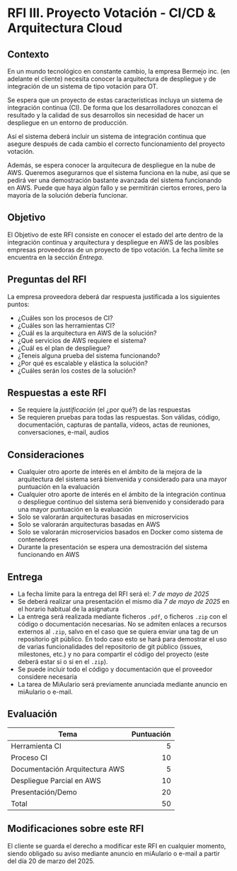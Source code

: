 # RFI III. Proyecto Votación - CI/CD & Arquitectura Cloud

## Contexto

En un mundo tecnológico en constante cambio, la empresa Bermejo inc. (en adelante el cliente) necesita conocer la arquitectura de despliegue y de integración de un sistema de tipo votación para OT.

Se espera que un proyecto de estas características incluya un sistema de integración continua (CI). De forma que los desarrolladores conozcan el resultado y la calidad de sus desarrollos sin necesidad de hacer un despliegue en un entorno de producción.

Así el sistema deberá incluir un sistema de integración continua que asegure después de cada cambio el correcto funcionamiento del proyecto votación.

Además, se espera conocer la arquitecura de despliegue en la nube de AWS. Queremos asegurarnos que el sistema funciona en la nube, así que se pedirá ver una demostración bastante avanzada del sistema funcionando en AWS. Puede que haya algún fallo y se permitirán ciertos errores, pero la mayoría de la solución debería funcionar.

## Objetivo

El Objetivo de este RFI consiste en conocer el estado del arte dentro de la integración continua y arquitectura y despliegue en AWS de las posibles empresas proveedoras de un proyecto de tipo votación. La fecha límite se encuentra en la sección *Entrega*.

## Preguntas del RFI

La empresa proveedora deberá dar respuesta justificada a los siguientes puntos:

* ¿Cuáles son los procesos de CI?
* ¿Cuáles son las herramientas CI?
* ¿Cuál es la arquitectura en AWS de la solución?
* ¿Qué servicios de AWS requiere el sistema?
* ¿Cuál es el plan de despliegue?
* ¿Teneis alguna prueba del sistema funcionando?
* ¿Por qué es escalable y elástica la solución?
* ¿Cuáles serán los costes de la solución?

## Respuestas a este RFI

* Se requiere la *justificación* (el ¿por qué?) de las respuestas
* Se requieren pruebas para todas las respuestas. Son válidas, código, documentación, capturas de pantalla, vídeos, actas de reuniones, conversaciones, e-mail, audios

## Consideraciones

* Cualquier otro aporte de interés en el ámbito de la mejora de la arquitectura del sistema
será bienvenida y considerado para una mayor puntuación en la evaluación
* Cualquier otro aporte de interés en el ámbito de la integración continua o despliegue continuo del sistema
será bienvenido y considerado para una mayor puntuación en la evaluación
* Solo se valorarán arquitecturas basadas en microservicios
* Solo se valorarán arquitecturas basadas en AWS
* Solo se valorarán microservicios basados en Docker como sistema de contenedores
* Durante la presentación se espera una demostración del sistema funcionando en AWS

## Entrega

* La fecha límite para la entrega del RFI será el: *7 de mayo de 2025*
* Se deberá realizar una presentación el mismo día *7 de mayo de 2025* en el horario habitual de la asignatura
* La entrega será realizada mediante ficheros `.pdf`, o ficheros `.zip` con el código o documentación necesarias. No se admiten enlaces a recursos externos al `.zip`, salvo en el caso que se quiera enviar una tag de un repositorio git público. En todo caso esto se hará para demostrar el uso de varias funcionalidades del repositorio de git público (issues, milestones, etc.) y no para compartir el código del proyecto (este deberá estar si o si en el `.zip`).
* Se puede incluir todo el código y documentación que el proveedor considere necesaria
* La tarea de MiAulario será previamente anunciada mediante anuncio en miAulario o e-mail.

## Evaluación

| Tema                           | Puntuación |
| ------------------------------ | ---------: |
| Herramienta CI                 |          5 |
| Proceso CI                     |         10 |
| Documentación Arquitectura AWS |          5 |
| Despliegue Parcial en AWS      |         10 |
| Presentación/Demo              |         20 |
| Total                          |         50 |

## Modificaciones sobre este RFI

El cliente se guarda el derecho a modificar este RFI en cualquier momento, siendo obligado su aviso mediante anuncio en miAulario o e-mail a partir del día 20 de marzo del 2025.
